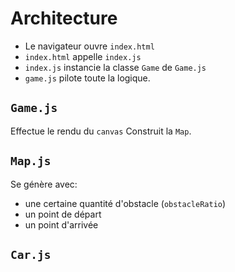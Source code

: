 # Architecture

-   Le navigateur ouvre `index.html`
-   `index.html` appelle `index.js`
-   `index.js` instancie la classe `Game` de `Game.js`
-   `game.js` pilote toute la logique.

## `Game.js`

Effectue le rendu du `canvas`
Construit la `Map`.

## `Map.js`

Se génère avec:

-   une certaine quantité d'obstacle (`obstacleRatio`)
-   un point de départ
-   un point d'arrivée

## `Car.js`
